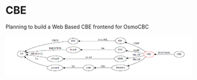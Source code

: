 # CBE
Planning to build a Web Based CBE frontend for OsmoCBC  

![alt text](https://github.com/svinson1121/CBE/blob/main/images/CBC-CBE.png)

